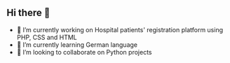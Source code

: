 ## Hi there 👋

- 🔭 I’m currently working on Hospital patients' registration platform using PHP, CSS and HTML
- 🌱 I’m currently learning German language
- 👯 I’m looking to collaborate on Python projects


<!--
**cozanostra7/cozanostra7** is a ✨ _special_ ✨ repository because its `README.md` (this file) appears on your GitHub profile.

Here are some ideas to get you started:

- 🔭 I’m currently working on ...
- 🌱 I’m currently learning ...
- 👯 I’m looking to collaborate on ...
- 🤔 I’m looking for help with ...
- 💬 Ask me about ...
- 📫 How to reach me: ...
- 😄 Pronouns: ...
- ⚡ Fun fact: ...
-->
